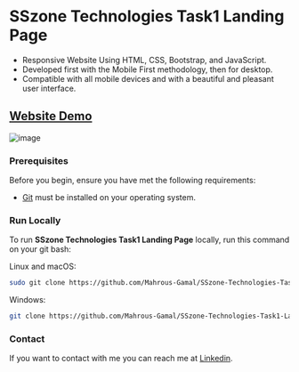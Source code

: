# SSzone Technologies Task1 Landing Page

- Responsive Website Using HTML, CSS, Bootstrap, and JavaScript.
- Developed first with the Mobile First methodology, then for desktop.
- Compatible with all mobile devices and with a beautiful and pleasant user interface.

## [Website Demo](https://s-szone-technologies-task1-landing-page.vercel.app/)

![image](https://github.com/Mahrous-Gamal/SSzone-Technologies-Task1-Landing-Page/assets/105131896/68564af3-f881-4a23-ac1f-59d261104b21)

### Prerequisites

Before you begin, ensure you have met the following requirements:

* [Git](https://git-scm.com/downloads "Download Git") must be installed on your operating system.

### Run Locally

To run **SSzone Technologies Task1 Landing Page** locally, run this command on your git bash:

Linux and macOS:

```bash
sudo git clone https://github.com/Mahrous-Gamal/SSzone-Technologies-Task1-Landing-Page.git
```

Windows:

```bash
git clone https://github.com/Mahrous-Gamal/SSzone-Technologies-Task1-Landing-Page.git
```

### Contact

If you want to contact with me you can reach me at [Linkedin](https://www.linkedin.com/in/mahrous-gamal-044693218/).
